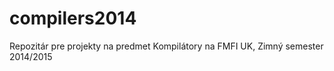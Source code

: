 compilers2014
=============

Repozitár pre projekty na predmet Kompilátory na FMFI UK, Zimný semester 2014/2015